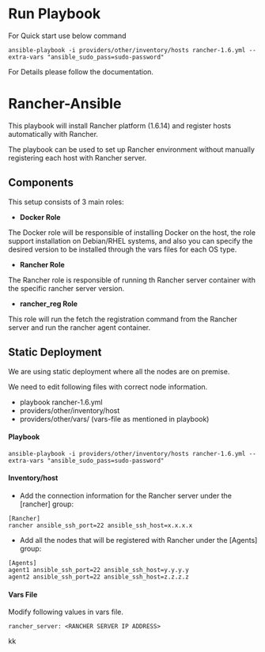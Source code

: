 
# Run Playbook 
For Quick start use below command 
```
ansible-playbook -i providers/other/inventory/hosts rancher-1.6.yml --extra-vars "ansible_sudo_pass=sudo-password"
```

For Details please follow the documentation.


# Rancher-Ansible

This playbook will install Rancher platform (1.6.14) and register hosts automatically with Rancher.

The playbook can be used to set up Rancher environment without manually registering each host with Rancher server.



## Components

This setup consists of 3 main roles:

- **Docker Role**

The Docker role will be responsible of installing Docker on the host, the role support installation on Debian/RHEL systems, and also you can specify the desired version to be installed through the vars files for each OS type.

- **Rancher Role**

The Rancher role is responsible of running th Rancher server container with the specific rancher server version.


- **rancher_reg Role**

This role will run the fetch the registration command from the Rancher server and run the rancher agent container.



## Static Deployment

We are using static deployment where all the nodes are on premise.

We need to edit following files with correct node information.

- playbook rancher-1.6.yml
- providers/other/inventory/host
- providers/other/vars/<vars-file> (vars-file as mentioned in playbook)



#### Playbook

```
ansible-playbook -i providers/other/inventory/hosts rancher-1.6.yml --extra-vars "ansible_sudo_pass=sudo-password"

```


#### Inventory/host

- Add the connection information for the Rancher server under the [rancher] group:
```
[Rancher]
rancher ansible_ssh_port=22 ansible_ssh_host=x.x.x.x
```

- Add all the nodes that will be registered with Rancher under the [Agents] group:

```
[Agents]
agent1 ansible_ssh_port=22 ansible_ssh_host=y.y.y.y
agent2 ansible_ssh_port=22 ansible_ssh_host=z.z.z.z
```


#### Vars File

Modify following values in vars file.

```
rancher_server: <RANCHER SERVER IP ADDRESS>

```

kk
